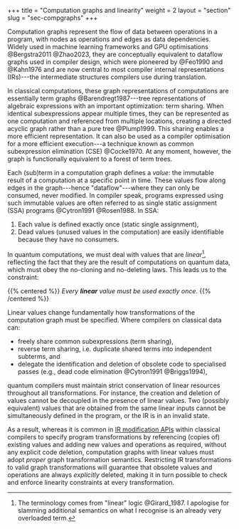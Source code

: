 +++
title = "Computation graphs and linearity"
weight = 2
layout = "section"
slug = "sec-compgraphs"
+++

Computation graphs represent the flow of data between operations in a program,
with nodes as operations and edges as data dependencies. Widely used in machine
learning frameworks and GPU optimisations @Bergstra2011 @Zhao2023, they are
conceptually equivalent to dataflow graphs used in compiler design, which were
pioneered by @Feo1990 and @Kahn1976 and are now central to most compiler
internal representations (IRs)---the intermediate structures compilers use
during translation.

In classical computations, these graph representations of computations are
essentially term graphs @Barendregt1987&#x200B;---tree representations of
algebraic expressions with an important optimization: term sharing. When
identical subexpressions appear multiple times, they can be represented as one
computation and referenced from multiple locations, creating a directed acyclic
graph rather than a pure tree @Plump1999. This sharing enables a more efficient
representation. It can also be used as a compiler optimisation for a more
efficient execution---a technique known as common subexpression elimination
(CSE) @Cocke1970. At any moment, however, the graph is functionally equivalent
to a forest of term trees.

Each (sub)term in a computation graph defines a _value_: the immutable result of
a computation at a specific point in time. These values flow along edges in the
graph---hence "dataflow"---where they can only be consumed, never modified. In
compiler speak, programs expressed using such immutable values are often
referred to as single static assignment (SSA) programs @Cytron1991 @Rosen1988.
In SSA:

1. Each value is defined exactly once (static single assignment),
2. Dead values (unused values in the computation) are easily identifiable
   because they have no consumers.

In quantum computations, we must deal with values that are _linear_[^linear],
reflecting the fact that they are the result of computations on quantum data,
which must obey the no-cloning and no-deleting laws. This leads us to the
constraint:

[^linear]:
    The terminology comes from "linear" logic @Girard_1987. I apologise for
    slamming additional semantics on what I recognise is an already very
    overloaded term.

<!-- prettier-ignore-start -->
{{% centered %}}
_Every **linear** value must be used exactly once_.
{{% /centered %}}
<!-- prettier-ignore-end -->

Linear values change fundamentally how transformations of the computation graph
must be specified. Where compilers on classical data can:

- freely share common subexpressions (term sharing),
- reverse term sharing, i.e. duplicate shared terms into independent subterms,
  and
- delegate the identification and deletion of obsolete code to specialised
  passes (e.g., dead code elimination @Cytron1991 @Briggs1994),

quantum compilers must maintain strict conservation of linear resources
throughout all transformations. For instance, the creation and deletion of
values cannot be decoupled in the presence of linear values. Two (possibly
equivalent) values that are obtained from the same linear inputs cannot be
simultaneously defined in the program, or the IR is in an invalid state.

As a result, whereas it is common in
[IR modification APIs](https://mlir.llvm.org/docs/PatternRewriter/) within
classical compilers to specify program transformations by referencing (copies
of) existing values and adding new values and operations as required, without
any explicit code deletion, computation graphs with linear values must adopt
_proper_ graph transformation semantics. Restricting IR transformations to valid
graph transformations will guarantee that obsolete values and operations are
always _explicitly_ deleted, making it in turn possible to check and enforce
linearity constraints at every transformation.
